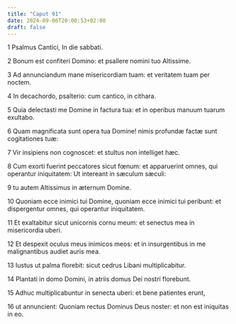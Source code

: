 ```yaml
---
title: "Caput 91"
date: 2024-09-06T20:00:53+02:00
draft: false
---
```



1 Psalmus Cantici, In die sabbati.

2 Bonum est confiteri Domino: et psallere nomini tuo Altissime.

3 Ad annunciandum mane misericordiam tuam: et veritatem tuam per noctem.

4 In decachordo, psalterio: cum cantico, in cithara.

5 Quia delectasti me Domine in factura tua: et in operibus manuum tuarum exultabo.

6 Quam magnificata sunt opera tua Domine! nimis profundæ factæ sunt cogitationes tuæ:

7 Vir insipiens non cognoscet: et stultus non intelliget hæc.

8 Cum exorti fuerint peccatores sicut fœnum: et apparuerint omnes, qui operantur iniquitatem: Ut intereant in sæculum sæculi:

9 tu autem Altissimus in æternum Domine.

10 Quoniam ecce inimici tui Domine, quoniam ecce inimici tui peribunt: et dispergentur omnes, qui operantur iniquitatem.

11 Et exaltabitur sicut unicornis cornu meum: et senectus mea in misericordia uberi.

12 Et despexit oculus meus inimicos meos: et in insurgentibus in me malignantibus audiet auris mea.

13 Iustus ut palma florebit: sicut cedrus Libani multiplicabitur.

14 Plantati in domo Domini, in atriis domus Dei nostri florebunt.

15 Adhuc multiplicabuntur in senecta uberi: et bene patientes erunt,

16 ut annuncient: Quoniam rectus Dominus Deus noster: et non est iniquitas in eo.

